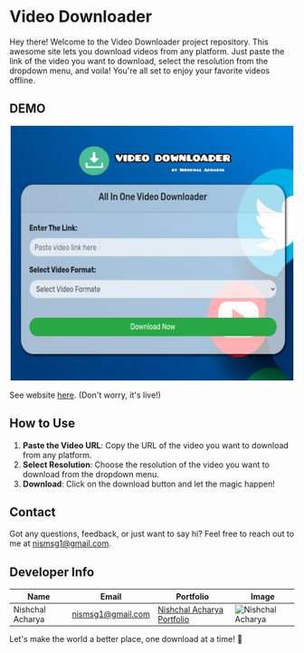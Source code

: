 # Video Downloader



Hey there! Welcome to the Video Downloader project repository. This awesome site lets you download videos from any platform. Just paste the link of the video you want to download, select the resolution from the dropdown menu, and voila! You're all set to enjoy your favorite videos offline.

## DEMO

<div align="center">
  <img src="img/videoDownloader.png" alt="Image" width="500" height="450">
</div>

See website [here](https://nishchalacharya.com.np/projects/videoDownloader/). (Don't worry, it's live!)

## How to Use

1. **Paste the Video URL**: Copy the URL of the video you want to download from any platform.
2. **Select Resolution**: Choose the resolution of the video you want to download from the dropdown menu.
3. **Download**: Click on the download button and let the magic happen!

## Contact

Got any questions, feedback, or just want to say hi? Feel free to reach out to me at nismsg1@gmail.com.

## Developer Info

| Name           | Email                     | Portfolio                                      | Image                                               |
| -------------- | ------------------------- | ---------------------------------------------- | --------------------------------------------------- |
| Nishchal Acharya | nismsg1@gmail.com        | [Nishchal Acharya Portfolio](https://nishchalacharya.com.np) | ![Nishchal Acharya](https://nishchalacharya.com.np/img/hero.png) |

Let's make the world a better place, one download at a time! 🚀
